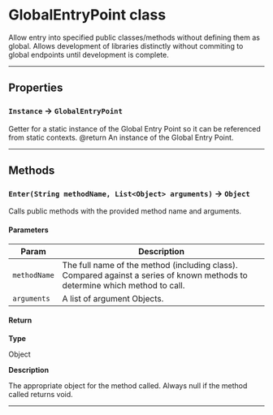 # GlobalEntryPoint class

Allow entry into specified public classes/methods without defining them as global. 				Allows development of libraries distinctly without commiting to global endpoints until development is complete.

---
## Properties

### `Instance` → `GlobalEntryPoint`

Getter for a static instance of the Global Entry Point so it can be referenced from static contexts. @return An instance of the Global Entry Point.

---
## Methods
### `Enter(String methodName, List<Object> arguments)` → `Object`

Calls public methods with the provided method name and arguments.

#### Parameters
|Param|Description|
|-----|-----------|
|`methodName` |  The full name of the method (including class). Compared against a series of known methods to determine which method to call. |
|`arguments` |  A list of argument Objects. |

#### Return

**Type**

Object

**Description**

The appropriate object for the method called. Always null if the method called returns void.

---
